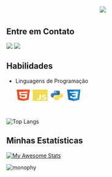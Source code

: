 <h1 align="center">
    <img src="https://readme-typing-svg.herokuapp.com/?font=Righteous&size=35&center=true&vCenter=true&width=500&height=70&duration=4000&lines=Hi+There!+👋;+I'm+Eike+Stradiotti!;+I'm+16+years+old+I'm+studying+Systems+Development" />
</h1>


## Entre em Contato
<div> 
  <!-- GMAIL -->
  <a href = "mailto:eikestradiotti@gmail.com"><img src="https://img.shields.io/badge/-Gmail-%23333?style=for-the-badge&logo=gmail&logoColor=white" target="_blank"></a>
  <!-- INSTAGRAM -->
  <a href="https://www.instagram.com/Eike_Hunter_" target="_blank"><img src="https://img.shields.io/badge/-Instagram-%23E4405F?style=for-the-badge&logo=instagram&logoColor=white" target="_blank"></a>
  </div>

## Habilidades
- Linguagens de Programação

  <div style="display: inline_block">
  <img align="center" alt="Rafa-HTML" height="30" width="40" src="https://raw.githubusercontent.com/devicons/devicon/master/icons/html5/html5-original.svg">
  <img align="center" alt="Rafa-Js" height="30" width="40" src="https://raw.githubusercontent.com/devicons/devicon/master/icons/javascript/javascript-plain.svg">
  <img align="center" alt="Rafa-Python" height="30" width="40" src="https://raw.githubusercontent.com/devicons/devicon/master/icons/python/python-original.svg">
  <img align="center" alt="Rafa-Css3" height="30" width="40" src="https://raw.githubusercontent.com/devicons/devicon/master/icons/css3/css3-original.svg">
</div> </br>

![Top Langs](https://github-readme-stats.vercel.app/api/top-langs/?username=eikedbr&layout=compact)
## Minhas Estatísticas

[![My Awesome Stats](https://awesome-github-stats.azurewebsites.net/user-stats/eikedbr?cardType=github&theme=github-dark&showIcons=false&preferLogin=true&Background=000000&Text=5730DD&Title=5730DD&Border=5730DD&Ring=5730DD)](https://git.io/awesome-stats-card)
 

 ![monophy](https://github.com/eikedbr/eikedbr/assets/144499616/bbbf6f5a-c7a8-42b5-82d5-dfb27620fb49)

<!---
eikedbr/eikedbr is a ✨ special ✨ repository because its `README.md` (this file) appears on your GitHub profile.
You can click the Preview link to take a look at your changes.
--->
